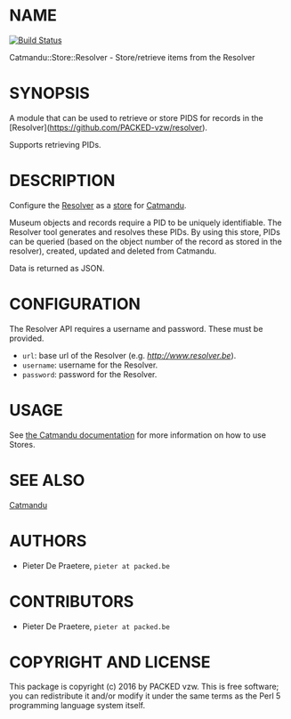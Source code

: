 # NAME
[![Build Status](https://travis-ci.org/PACKED-vzw/Catmandu-Store-Resolver.svg?branch=master)](https://travis-ci.org/PACKED-vzw/Catmandu-Store-Resolver)

Catmandu::Store::Resolver - Store/retrieve items from the Resolver

# SYNOPSIS

A module that can be used to retrieve or store PIDS for records in the \[Resolver\](https://github.com/PACKED-vzw/resolver).

Supports retrieving PIDs.

# DESCRIPTION

Configure the [Resolver](https://github.com/PACKED-vzw/resolver) as a [store](http://librecat.org/Catmandu/#stores) for [Catmandu](http://librecat.org/).

Museum objects and records require a PID to be uniquely identifiable. The Resolver tool generates and resolves these PIDs. By using this store, PIDs can be queried (based on the object number of the record as stored in the resolver), created, updated and deleted from Catmandu. 

Data is returned as JSON.

# CONFIGURATION

The Resolver API requires a username and password. These must be provided.

- `url`: base url of the Resolver (e.g. _http://www.resolver.be_).
- `username`: username for the Resolver.
- `password`: password for the Resolver.

# USAGE

See [the Catmandu documentation](http://librecat.org/Catmandu/#stores) for more information on how to use Stores.

# SEE ALSO

[Catmandu](https://metacpan.org/pod/Catmandu)

# AUTHORS

- Pieter De Praetere, `pieter at packed.be`

# CONTRIBUTORS

- Pieter De Praetere, `pieter at packed.be`

# COPYRIGHT AND LICENSE

This package is copyright (c) 2016 by PACKED vzw.
This is free software; you can redistribute it and/or modify it under the same terms as the Perl 5 programming language system itself.
